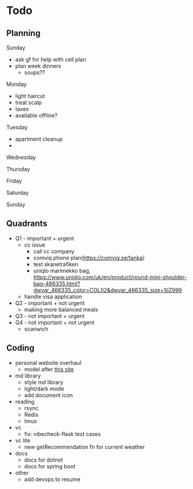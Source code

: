 # Todo

## Planning

Sunday

- ask gf for help with cell plan
- plan week dinners
  - soups??

Monday

- light haircut
- treat scalp
- taxes
- available offline?

Tuesday

- apartment cleanup
-

Wednesday

Thursday

Friday

Saturday

Sunday

## Quadrants

- Q1 - important + urgent
  - cc issue
    - call cc company
    - comviq phone plan(https://comviq.se/tanka)
    - test skanetrafiken
    - uniqlo marimekko bag, https://www.uniqlo.com/uk/en/product/round-mini-shoulder-bag-466335.html?dwvar_466335_color=COL02&dwvar_466335_size=SIZ999
  - handle visa application
- Q2 - important + not urgent
  - making more balanced meals
- Q3 - not important + urgent
- Q4 - not important + not urgent
  - scanwich

## Coding

- personal website overhaul
  - model after [this site](https://danielms.site/)
- md library
  - style md library
  - light/dark mode
  - add document icon
- reading
  - rsync
  - Redis
  - tmux
- vc
  - fix: vibecheck-flask test cases
- vc lite
  - new getRecommendation fn for current weather
- docs
  - docs for dotnet
  - docs for spring boot
- other
  - add devops to resume
